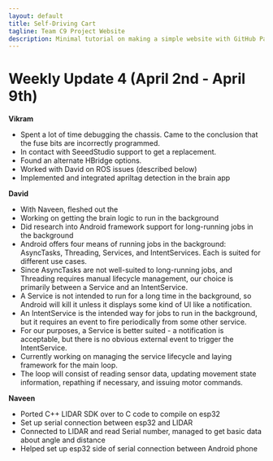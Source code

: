 ```yaml
---
layout: default
title: Self-Driving Cart
tagline: Team C9 Project Website
description: Minimal tutorial on making a simple website with GitHub Pages
---
```


# Weekly Update 4 (April 2nd - April 9th)

**Vikram**

+ Spent a lot of time debugging the chassis. Came to the conclusion that the
  fuse bits are incorrectly programmed.
+ In contact with SeeedStudio support to get a replacement.
+ Found an alternate HBridge options.
+ Worked with David on ROS issues (described below)
+ Implemented and integrated apriltag detection in the brain app

**David**

+ With Naveen, fleshed out the 
+ Working on getting the brain logic to run in the background
+ Did research into Android framework support for long-running jobs in the background
+ Android offers four means of running jobs in the background: AsyncTasks, Threading, Services,
  and IntentServices. Each is suited for different use cases.
+ Since AsyncTasks are not well-suited to long-running jobs, and Threading requires manual 
  lifecycle management, our choice is primarily between a Service and an IntentService.
+ A Service is not intended to run for a long time in the background, so Android will kill it unless
  it displays some kind of UI like a notification.
+ An IntentService is the intended way for jobs to run in the background, but it requires an event to
  fire periodically from some other service.
+ For our purposes, a Service is better suited - a notification is acceptable, but there is no
  obvious external event to trigger the IntentService.
+ Currently working on managing the service lifecycle and laying framework for the main loop.
+ The loop will consist of reading sensor data, updating movement state information, repathing if
  necessary, and issuing motor commands.

**Naveen**

+ Ported C++ LIDAR SDK over to C code to compile on esp32
+ Set up serial connection between esp32 and LIDAR
+ Connected to LIDAR and read Serial number, managed to get basic data about angle and distance
+ Helped set up esp32 side of serial connection between Android phone

